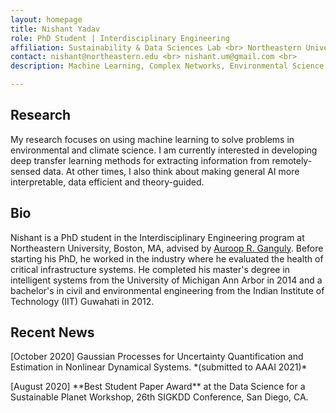 ```yaml
---
layout: homepage
title: Nishant Yadav
role: PhD Student | Interdisciplinary Engineering
affiliation: Sustainability & Data Sciences Lab <br> Northeastern University <br> Boston, MA
contact: nishant@northeastern.edu <br> nishant.um@gmail.com <br>
description: Machine Learning, Complex Networks, Environmental Science

---
```


## Research

My research focuses on using machine learning to solve problems in environmental and climate science. I am currently interested in developing deep transfer learning methods for extracting information from remotely-sensed data. At other times, I also think about making general AI more interpretable, data efficient and theory-guided.


## Bio

Nishant is a PhD student in the Interdisciplinary Engineering program at Northeastern University, Boston, MA, advised by [Auroop R. Ganguly](https://coe.northeastern.edu/people/ganguly-auroop/). Before starting his PhD, he worked in the industry where he evaluated the health of critical infrastructure systems. He completed his master's degree in intelligent systems from the University of Michigan Ann Arbor in 2014 and a bachelor's in civil and environmental engineering from the Indian Institute of Technology (IIT) Guwahati in 2012.  


## Recent News

<p>[October 2020] Gaussian Processes for Uncertainty Quantification and Estimation in Nonlinear Dynamical Systems. *(submitted to AAAI 2021)*</p>
<p>[August 2020] **Best Student Paper Award** at the Data Science for a Sustainable Planet Workshop, 26th SIGKDD Conference, San Diego, CA.</p>
